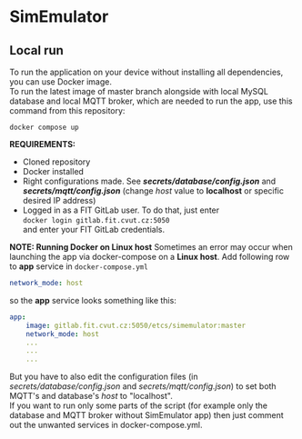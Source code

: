 # SimEmulator
## Local run
To run the application on your device without installing all dependencies, you can use Docker image. <br />
To run the latest image of master branch alongside with local MySQL database and local MQTT broker, which are needed to run the app, use this command from this repository:
```
docker compose up
```
**REQUIREMENTS:**
- Cloned repository
- Docker installed
- Right configurations made. See ***secrets/database/config.json*** and ***secrets/mqtt/config.json*** (change *host* value to **localhost** or specific desired IP address)
- Logged in as a FIT GitLab user. To do that, just enter <br /> `docker login gitlab.fit.cvut.cz:5050` <br /> and enter your FIT GitLab credentials.

**NOTE: Running Docker on Linux host**
Sometimes an error may occur when launching the app via docker-compose on a **Linux host**.
Add following row to **app** service in `docker-compose.yml`
```yml
network_mode: host
```
so the **app** service looks something like this:
``` yaml
app:
    image: gitlab.fit.cvut.cz:5050/etcs/simemulator:master
    network_mode: host
    ...
    ...
    ...
```
But you have to also edit the configuration files (in *secrets/database/config.json* and *secrets/mqtt/config.json*) to set both MQTT's and database's *host* to "localhost".
<br/>
If you want to run only some parts of the script (for example only the database and MQTT broker without SimEmulator app) then just comment out the unwanted services in docker-compose.yml.
